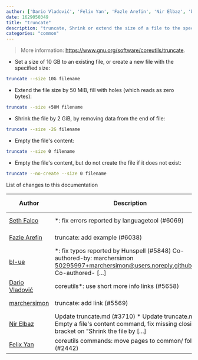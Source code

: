 ```yaml
---
author: ['Dario Vladović', 'Felix Yan', 'Fazle Arefin', 'Nir Elbaz', 'bl-ue', 'Seth Falco', 'marchersimon']
date: 1629050349
title: "truncate"
description: "truncate, Shrink or extend the size of a file to the specified size."
categories: "common"
---
```

> More information: <https://www.gnu.org/software/coreutils/truncate>.

- Set a size of 10 GB to an existing file, or create a new file with the specified size:

```bash
truncate --size 10G filename
```

- Extend the file size by 50 MiB, fill with holes (which reads as zero bytes):

```bash
truncate --size +50M filename
```

- Shrink the file by 2 GiB, by removing data from the end of file:

```bash
truncate --size -2G filename
```

- Empty the file's content:

```bash
truncate --size 0 filename
```

- Empty the file's content, but do not create the file if it does not exist:

```bash
truncate --no-create --size 0 filename
```
List of changes to this documentation


Author | Description | ISO 8601 Date | GitHub link
------|-----|-----|-----
[Seth Falco](mailto:seth@falco.fun) | *: fix errors reported by languagetool (#6069) | 2021-08-15T19:59:09 | [3e4c519004a4](https://github.com/tldr-pages/tldr/commit/3e4c519004a471c861cdc609fd7239ee3355671c)
[Fazle Arefin](mailto:fazlearefin@users.noreply.github.com) | truncate: add example (#6038) | 2021-05-24T20:48:17 | [fc659ec734eb](https://github.com/tldr-pages/tldr/commit/fc659ec734eb30c930886ba74c582d1a9f944ada)
[bl-ue](mailto:54780737+bl-ue@users.noreply.github.com) | *: fix typos reported by Hunspell (#5848) Co-authored-by: marchersimon <50295997+marchersimon@users.noreply.github.com> Co-authored- [...] | 2021-05-20T22:13:41 | [8ebd171d6f00](https://github.com/tldr-pages/tldr/commit/8ebd171d6f001698709fefc02b1fd5cc9f3a99c4)
[Dario Vladović](mailto:d.vladimyr@gmail.com) | coreutils*: use short more info links (#5658) | 2021-04-01T17:54:26 | [4830093903f6](https://github.com/tldr-pages/tldr/commit/4830093903f66ccf3ebbc2ecf477286e45edac59)
[marchersimon](mailto:50295997+marchersimon@users.noreply.github.com) | truncate: add link (#5569) | 2021-03-30T09:02:27 | [fb545b6942bb](https://github.com/tldr-pages/tldr/commit/fb545b6942bb2f0cc705552cb7e77fec942a52b2)
[Nir Elbaz](mailto:nire0510@gmail.com) | Update truncate.md (#3710) * Update truncate.md Empty a file's content command, fix missing closing bracket on "Shrink the file by [...] | 2019-12-30T13:41:06 | [4e5395df2c30](https://github.com/tldr-pages/tldr/commit/4e5395df2c3059448d0af76e246af47c75e0d6c2)
[Felix Yan](mailto:felixonmars@archlinux.org) | coreutils commands: move pages to common/ folder (#2442) | 2018-10-16T19:29:50 | [72b4f22ff97b](https://github.com/tldr-pages/tldr/commit/72b4f22ff97b1890344f2af870ad3d1c89a3f0b5)

